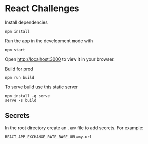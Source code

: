 # React Challenges
Install dependencies
```
npm install
```

Run the app in the development mode with
```
npm start
```
Open [http://localhost:3000](http://localhost:3000) to view it in your browser.

Build for prod
```
npm run build
```
To serve build use this static server
```
npm install -g serve
serve -s build
```

## Secrets
In the root directory create an `.env` file  to add secrets. For example:
```
REACT_APP_EXCHANGE_RATE_BASE_URL=my-url
```